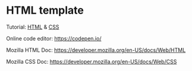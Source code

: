 # HTML template

Tutorial: [HTML](https://www.bilibili.com/video/BV1vs411M7aT?from=search&seid=2804852084681792956&spm_id_from=333.337.0.0) & [CSS](https://www.bilibili.com/video/BV1bW411R7hg/?spm_id_from=trigger_reload)

Online code editor: https://codepen.io/ 

Mozilla HTML Doc: https://developer.mozilla.org/en-US/docs/Web/HTML

Mozilla CSS Doc: https://developer.mozilla.org/en-US/docs/Web/CSS